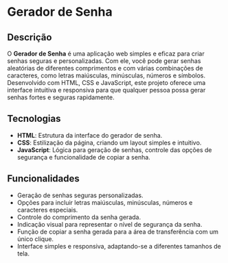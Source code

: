 # Gerador de Senha

## Descrição
O **Gerador de Senha** é uma aplicação web simples e eficaz para criar senhas seguras e personalizadas. Com ele, você pode gerar senhas aleatórias de diferentes comprimentos e com várias combinações de caracteres, como letras maiúsculas, minúsculas, números e símbolos. Desenvolvido com HTML, CSS e JavaScript, este projeto oferece uma interface intuitiva e responsiva para que qualquer pessoa possa gerar senhas fortes e seguras rapidamente.

## Tecnologias
- **HTML**: Estrutura da interface do gerador de senha.
- **CSS**: Estilização da página, criando um layout simples e intuitivo.
- **JavaScript**: Lógica para geração de senhas, controle das opções de segurança e funcionalidade de copiar a senha.

## Funcionalidades
- Geração de senhas seguras personalizadas.
- Opções para incluir letras maiúsculas, minúsculas, números e caracteres especiais.
- Controle do comprimento da senha gerada.
- Indicação visual para representar o nível de segurança da senha.
- Função de copiar a senha gerada para a área de transferência com um único clique.
- Interface simples e responsiva, adaptando-se a diferentes tamanhos de tela.